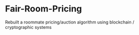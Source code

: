 # Fair-Room-Pricing
Rebuilt a roommate pricing/auction algorithm using blockchain / cryptographic systems
